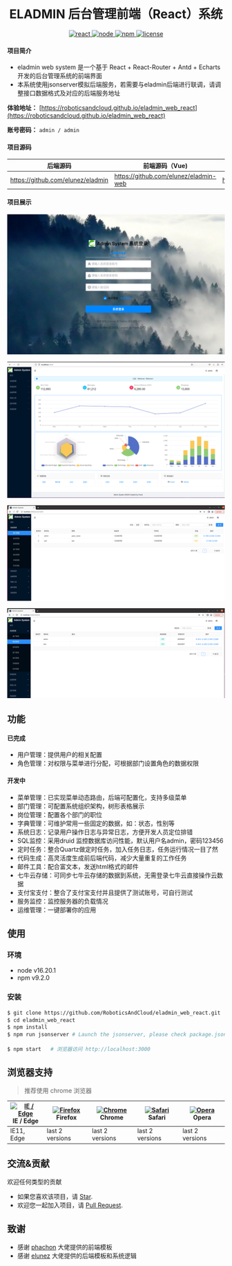 <h1 style="text-align: center">ELADMIN 后台管理前端（React）系统</h1>

<p align="center">
  <a href="https://github.com/facebook/react/">
    <img src="https://img.shields.io/badge/react-18.1.0-brightgreen.svg" alt="react">
  </a>
  <a href="https://nodejs.org/en">
    <img src="https://img.shields.io/badge/node-16.20.1-brightgreen.svg" alt="node">
  </a>
  <a href="https://www.npmjs.com" rel="nofollow">
    <img src="https://img.shields.io/badge/npm-9.2.0-brightgreen.svg" alt="npm">
  </a>
  <a href="https://github.com/RoboticsAndCloud/eladmin_web_react/blob/main/LICENSE">
    <img src="https://img.shields.io/github/license/saltstack/salt" alt="license">
  </a>
</p>

#### 项目简介
- eladmin web system 是一个基于 React + React-Router + Antd + Echarts 开发的后台管理系统的前端界面
- 本系统使用jsonserver模拟后端服务，若需要与eladmin后端进行联调，请调整接口数据格式及对应的后端服务地址

**体验地址：**  [https://roboticsandcloud.github.io/eladmin_web_react](https://roboticsandcloud.github.io/eladmin_web_react)

**账号密码：** `admin / admin`

#### 项目源码

|   后端源码  |   前端源码（Vue)  | 前端源码（React) |
|--- | --- | --- |
|  https://github.com/elunez/eladmin   |  https://github.com/elunez/eladmin-web   |  https://github.com/RoboticsAndCloud/eladmin_web_react   

#### 项目展示

<div align="center">
  
![](./docs/imgs/login1.jpg)

![](./docs/imgs/login.png)

![](./docs/imgs/account_list.png)

![](./docs/imgs/account_add.png)

</div>

## 功能

#### 已完成
- 用户管理：提供用户的相关配置 
- 角色管理：对权限与菜单进行分配，可根据部门设置角色的数据权限
#### 开发中
- 菜单管理：已实现菜单动态路由，后端可配置化，支持多级菜单
- 部门管理：可配置系统组织架构，树形表格展示
- 岗位管理：配置各个部门的职位
- 字典管理：可维护常用一些固定的数据，如：状态，性别等
- 系统日志：记录用户操作日志与异常日志，方便开发人员定位排错
- SQL监控：采用druid 监控数据库访问性能，默认用户名admin，密码123456
- 定时任务：整合Quartz做定时任务，加入任务日志，任务运行情况一目了然
- 代码生成：高灵活度生成前后端代码，减少大量重复的工作任务
- 邮件工具：配合富文本，发送html格式的邮件
- 七牛云存储：可同步七牛云存储的数据到系统，无需登录七牛云直接操作云数据
- 支付宝支付：整合了支付宝支付并且提供了测试账号，可自行测试
- 服务监控：监控服务器的负载情况
- 运维管理：一键部署你的应用


## 使用

### 环境
- node v16.20.1
- npm v9.2.0

### 安装

```bash
$ git clone https://github.com/RoboticsAndCloud/eladmin_web_react.git
$ cd eladmin_web_react
$ npm install
$ npm run jsonserver # Launch the jsonserver, please check package.json for more details,"jsonserver": "json-server --watch db.json --host 10.227.96.160 --port 3004 --routes routes.json"

$ npm start   # 浏览器访问 http://localhost:3000
```

## 浏览器支持

> 推荐使用 chrome 浏览器

| [<img src="https://raw.githubusercontent.com/alrra/browser-logos/master/src/edge/edge_48x48.png" alt="IE / Edge" width="24px" height="24px" />](http://godban.github.io/browsers-support-badges/)</br>IE / Edge | [<img src="https://raw.githubusercontent.com/alrra/browser-logos/master/src/firefox/firefox_48x48.png" alt="Firefox" width="24px" height="24px" />](http://godban.github.io/browsers-support-badges/)</br>Firefox | [<img src="https://raw.githubusercontent.com/alrra/browser-logos/master/src/chrome/chrome_48x48.png" alt="Chrome" width="24px" height="24px" />](http://godban.github.io/browsers-support-badges/)</br>Chrome | [<img src="https://raw.githubusercontent.com/alrra/browser-logos/master/src/safari/safari_48x48.png" alt="Safari" width="24px" height="24px" />](http://godban.github.io/browsers-support-badges/)</br>Safari | [<img src="https://raw.githubusercontent.com/alrra/browser-logos/master/src/opera/opera_48x48.png" alt="Opera" width="24px" height="24px" />](http://godban.github.io/browsers-support-badges/)</br>Opera |
| --- | --- | --- | --- | --- |
| IE11, Edge | last 2 versions | last 2 versions | last 2 versions | last 2 versions |

## 交流&贡献

欢迎任何类型的贡献

- 如果您喜欢该项目，请 [Star](https://github.com/RoboticsAndCloud/eladmin_web_react.git).
- 欢迎您一起加入项目，请 [Pull Request](https://github.com/RoboticsAndCloud/eladmin_web_react/pulls).

## 致谢

- 感谢 [phachon](https://github.com/phachon/ailu-admin) 大佬提供的前端模板
- 感谢 [elunez](https://github.com/elunez/eladmin) 大佬提供的后端模板和系统逻辑
